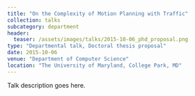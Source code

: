 ```yaml
---
title: "On the Complexity of Motion Planning with Traffic"
collection: talks
subcategory: department
header: 
  teaser: /assets/images/talks/2015-10-06_phd_proposal.png
type: "Departmental talk, Doctoral thesis proposal"
date: 2015-10-06
venue: "Department of Computer Science"
location: "The University of Maryland, College Park, MD"
---
```


Talk description goes here.